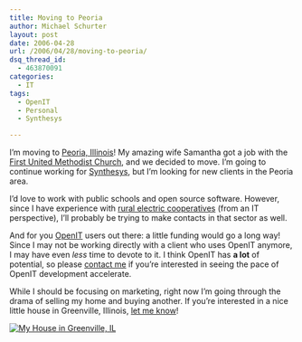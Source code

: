 ```yaml
---
title: Moving to Peoria
author: Michael Schurter
layout: post
date: 2006-04-28
url: /2006/04/28/moving-to-peoria/
dsq_thread_id:
  - 463870091
categories:
  - IT
tags:
  - OpenIT
  - Personal
  - Synthesys

---
```

I&#8217;m moving to [Peoria, Illinois][1]! My amazing wife Samantha got a job with the [First United Methodist Church][2], and we decided to move. I&#8217;m going to continue working for [Synthesys][3], but I&#8217;m looking for new clients in the Peoria area.

I&#8217;d love to work with public schools and open source software. However, since I have experience with [rural electric cooperatives][4] (from an IT perspective), I&#8217;ll probably be trying to make contacts in that sector as well.

And for you [OpenIT][5] users out there: a little funding would go a long way! Since I may not be working directly with a client who uses OpenIT anymore, I may have even <span style="font-style: italic">less </span>time to devote to it. I think OpenIT has <span style="font-weight: bold">a lot</span> of potential, so please [contact me][6] if you&#8217;re interested in seeing the pace of OpenIT development accelerate.

While I should be focusing on marketing, right now I&#8217;m going through the drama of selling my home and buying another. If you&#8217;re interested in a nice little house in Greenville, Illinois, [let me know][6]!

[<img title="My House in Greenville, IL" id="image104" alt="My House in Greenville, IL" src="http://blogs.synthesyssolutions.com/michael/wp-content/uploads/2006/04/myhouse.thumbnail.jpg" />][7]

 [1]: http://maps.google.com/maps?f=q&hl=en&q=peoria,+il&t=h&om=0
 [2]: http://www.fumcpeoria.org/
 [3]: http://www.synthesyssolutions.com
 [4]: http://www.nreca.org/AboutUs/Co-op101.htm
 [5]: http://openit.synthesyssolutions.com
 [6]: mailto:michael@synthesyssolutions.com
 [7]: http://blogs.synthesyssolutions.com/michael/wp-content/uploads/2006/04/myhouse.jpg